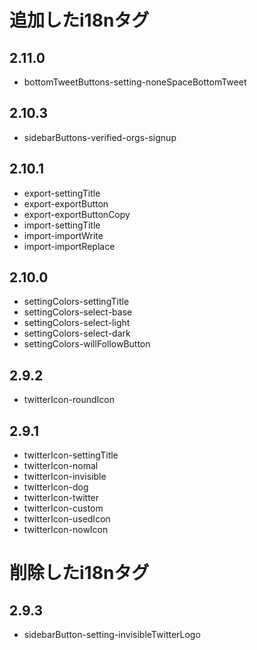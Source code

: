 # 追加したi18nタグ
## 2.11.0
- bottomTweetButtons-setting-noneSpaceBottomTweet
## 2.10.3
- sidebarButtons-verified-orgs-signup
## 2.10.1
- export-settingTitle
- export-exportButton
- export-exportButtonCopy
- import-settingTitle
- import-importWrite
- import-importReplace
## 2.10.0
- settingColors-settingTitle
- settingColors-select-base
- settingColors-select-light
- settingColors-select-dark
- settingColors-willFollowButton
## 2.9.2
- twitterIcon-roundIcon
## 2.9.1
- twitterIcon-settingTitle
- twitterIcon-nomal
- twitterIcon-invisible
- twitterIcon-dog
- twitterIcon-twitter
- twitterIcon-custom
- twitterIcon-usedIcon
- twitterIcon-nowIcon

# 削除したi18nタグ
## 2.9.3
- sidebarButton-setting-invisibleTwitterLogo